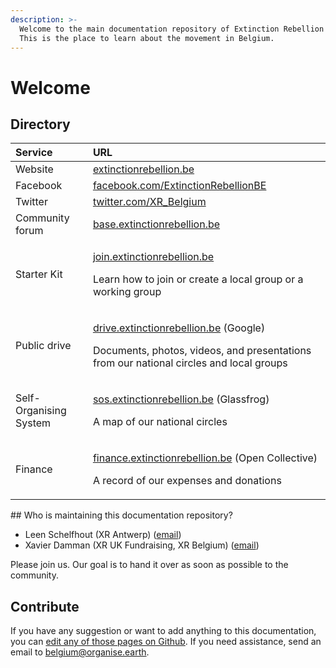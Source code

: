 ```yaml
---
description: >-
  Welcome to the main documentation repository of Extinction Rebellion Belgium.
  This is the place to learn about the movement in Belgium.
---
```


# Welcome

## Directory

<table>
  <thead>
    <tr>
      <th style="text-align:left">Service</th>
      <th style="text-align:left">URL</th>
    </tr>
  </thead>
  <tbody>
    <tr>
      <td style="text-align:left">Website</td>
      <td style="text-align:left"><a href="https://extinctionrebellion.be/">extinctionrebellion.be</a>
      </td>
    </tr>
    <tr>
      <td style="text-align:left">Facebook</td>
      <td style="text-align:left"><a href="https://www.facebook.com/ExtinctionRebellionBE/">facebook.com/ExtinctionRebellionBE</a>
      </td>
    </tr>
    <tr>
      <td style="text-align:left">Twitter</td>
      <td style="text-align:left"><a href="https://twitter.com/XR_Belgium">twitter.com/XR_Belgium</a>
      </td>
    </tr>
    <tr>
      <td style="text-align:left">Community forum</td>
      <td style="text-align:left"><a href="https://base.extinctionrebellion.be/">base.extinctionrebellion.be</a>
      </td>
    </tr>
    <tr>
      <td style="text-align:left">Starter Kit</td>
      <td style="text-align:left">
        <p><a href="https://join.extinctionrebellion.be/">join.extinctionrebellion.be</a>
        </p>
        <p>Learn how to join or create a local group or a working group</p>
      </td>
    </tr>
    <tr>
      <td style="text-align:left">Public drive</td>
      <td style="text-align:left">
        <p><a href="https://drive.extinctionrebellion.be/">drive.extinctionrebellion.be</a> (Google)</p>
        <p>Documents, photos, videos, and presentations from our national circles
          and local groups</p>
      </td>
    </tr>
    <tr>
      <td style="text-align:left">Self-Organising System</td>
      <td style="text-align:left">
        <p><a href="https://sos.extinctionrebellion.be/">sos.extinctionrebellion.be</a> (Glassfrog)</p>
        <p>A map of our national circles</p>
      </td>
    </tr>
    <tr>
      <td style="text-align:left">Finance</td>
      <td style="text-align:left">
        <p><a href="https://opencollective.com/XR-Belgium">finance.extinctionrebellion.be</a> (Open
          Collective)</p>
        <p>A record of our expenses and donations</p>
      </td>
    </tr>
  </tbody>
</table>## Who is maintaining this documentation repository?

* Leen Schelfhout \(XR Antwerp\) \([email](mailto:leen.schelfhout@protonmail.com)\)
* Xavier Damman \(XR UK Fundraising, XR Belgium\) \([email](mailto:citizenspring@protonmail.com)\)

Please join us. Our goal is to hand it over as soon as possible to the community.

## Contribute

If you have any suggestion or want to add anything to this documentation, you can [edit any of those pages on Github](https://github.com/extinctionrebellion/xrbe-docs). If you need assistance, send an email to [belgium@organise.earth](mailto:belgium@organise.earth).

## 

